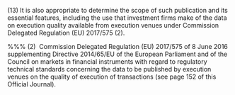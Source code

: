 (13) It is also appropriate to determine the scope of such publication and its essential features, including the use that investment firms make of the data on execution quality available from execution venues under Commission Delegated Regulation (EU) 2017/575 (2).

%%% (2)  Commission Delegated Regulation (EU) 2017/575 of 8 June 2016 supplementing Directive 2014/65/EU of the European Parliament and of the Council on markets in financial instruments with regard to regulatory technical standards concerning the data to be published by execution venues on the quality of execution of transactions (see page 152 of this Official Journal).
